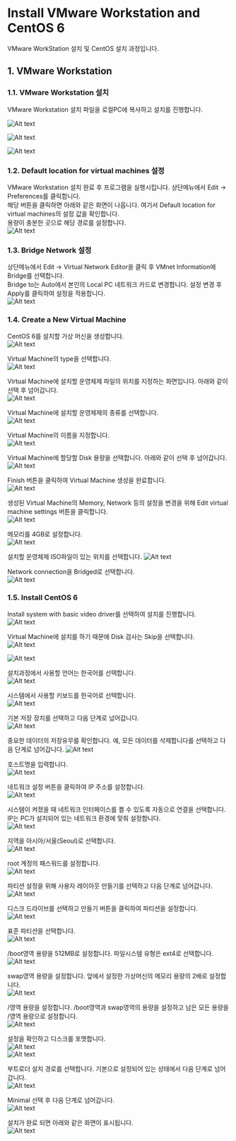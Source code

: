 # Install VMware Workstation and CentOS 6
VMware WorkStation 설치 및 CentOS 설치 과정입니다.

## 1. VMware Workstation
### 1.1. VMware Workstation 설치
VMware Workstation 설치 파일을 로컬PC에 복사하고 설치를 진행합니다.  

![Alt text](./images/install-vm-1.JPG)  

![Alt text](./images/install-vm-2.JPG)  

![Alt text](./images/install-vm-3.JPG)  

### 1.2. Default location for virtual machines 설정
VMware Workstation 설치 완료 후 프로그램을 실행시킵니다. 상단메뉴에서 Edit -> Preferences를 클릭합니다.  
해당 버튼을 클릭하면 아래와 같은 화면이 나옵니다. 여기서 Default location for virtual machines의 설정 값을 확인합니다.  
용량이 충분한 곳으로 해당 경로를 설정합니다.  
![Alt text](./images/vm-default-location.JPG)

### 1.3. Bridge Network 설정
상단메뉴에서 Edit -> Virtual Network Editor을 클릭 후 VMnet Information에 Bridge를 선택합니다.  
Bridge to는 Auto에서 본인의 Local PC 네트워크 카드로 변경합니다. 설정 변경 후 Apply를 클릭하여 설정을 적용합니다.  
![Alt text](./images/vm-bridge-network.JPG)  

### 1.4. Create a New Virtual Machine
CentOS 6를 설치할 가상 머신을 생성합니다.  
![Alt text](./images/install-centos6-1.JPG)  

Virtual Machine의 type을 선택합니다.  
![Alt text](./images/install-centos6-2.JPG)  

Virtual Machine에 설치할 운영체제 파일의 위치를 지정하는 화면입니다. 아래와 같이 선택 후 넘어갑니다.  
![Alt text](./images/install-centos6-3.JPG)  

Virtual Machine에 설치할 운영체제의 종류를 선택합니다.  
![Alt text](./images/install-centos6-4.JPG)  

Virtual Machine의 이름을 지정합니다.  
![Alt text](./images/install-centos6-5.JPG)  

Virtual Machine에 할당할 Disk 용량을 선택합니다. 아래와 같이 선택 후 넘어갑니다.  
![Alt text](./images/install-centos6-6.JPG)  

Finish 버튼을 클릭하여 Virtual Machine 생성을 완료합니다.  
![Alt text](./images/install-centos6-7.JPG)  

생성된 Virtual Machine의 Memory, Network 등의 설정을 변경을 위해 Edit virtual machine settings 버튼을 클릭합니다.  
![Alt text](./images/install-centos6-8.JPG)  

메모리를 4GB로 설정합니다.  
![Alt text](./images/install-centos6-9.JPG)  

설치할 운영체제 ISO파일이 있는 위치를 선택합니다.
![Alt text](./images/install-centos6-10.JPG)  

Network connection을 Bridged로 선택합니다.  
![Alt text](./images/install-centos6-11.JPG)  

### 1.5. Install CentOS 6  

Install system with basic video driver를 선택하여 설치를 진행합니다.  
![Alt text](./images/install-centos6-12.JPG)  

Virtual Machine에 설치를 하기 때문에 Disk 검사는 Skip을 선택합니다.  
![Alt text](./images/install-centos6-13.JPG)  

![Alt text](./images/install-centos6-14.JPG)  

설치과정에서 사용할 언어는 한국어를 선택합니다.  
![Alt text](./images/install-centos6-15.JPG)  

시스템에서 사용할 키보드를 한국어로 선택합니다.  
![Alt text](./images/install-centos6-16.JPG)  

기본 저장 장치를 선택하고 다음 단계로 넘어갑니다.  
![Alt text](./images/install-centos6-17.JPG)  

중요한 데이터의 저장유무를 확인합니다. 예, 모든 데이터를 삭제합니다를 선택하고 다음 단계로 넘어갑니다.
![Alt text](./images/install-centos6-18.JPG)  

호스트명을 입력합니다.  
![Alt text](./images/install-centos6-19.JPG)  

네트워크 설정 버튼을 클릭하여 IP 주소를 설정합니다.  
![Alt text](./images/install-centos6-20.JPG)  

시스템이 켜졌을 때 네트워크 인터페이스를 켤 수 있도록 자동으로 연결을 선택합니다. IP는 PC가 설치되어 있는 네트워크 환경에 맞춰 설정합니다.  
![Alt text](./images/install-centos6-21.JPG)  

지역을 아시아/서울(Seoul)로 선택합니다.  
![Alt text](./images/install-centos6-22.JPG)  

root 계정의 패스워드를 설정합니다.  
![Alt text](./images/install-centos6-23.JPG)  

파티션 설정을 위해 사용자 레이아웃 만들기를 선택하고 다음 단계로 넘어갑니다.  
![Alt text](./images/install-centos6-24.JPG)  

디스크 드라이브를 선택하고 만들기 버튼을 클릭하여 파티션을 설정합니다.  
![Alt text](./images/install-centos6-25.JPG)  

표준 파티션을 선택합니다.  
![Alt text](./images/install-centos6-26.JPG)  

/boot영역 용량을 512MB로 설정합니다. 파일시스템 유형은 ext4로 선택합니다.  
![Alt text](./images/install-centos6-27.JPG)  

swap영역 용량을 설정합니다. 앞에서 설정한 가상머신의 메모리 용량의 2배로 설정합니다.  
![Alt text](./images/install-centos6-28.JPG)  

/영역 용량을 설정합니다. /boot영역과 swap영역의 용량을 설정하고 남은 모든 용량을 /영역 용량으로 설정합니다.  
![Alt text](./images/install-centos6-29.JPG)  

설정을 확인하고 디스크를 포멧합니다.  
![Alt text](./images/install-centos6-30.JPG)  
![Alt text](./images/install-centos6-31.JPG)  

부트로더 설치 경로를 선택합니다. 기본으로 설정되어 있는 상태에서 다음 단계로 넘어갑니다.  
![Alt text](./images/install-centos6-32.JPG)  

Minimal 선택 후 다음 단계로 넘어갑니다.  
![Alt text](./images/install-centos6-33.JPG)  

설치가 완료 되면 아래와 같은 화면이 표시됩니다.  
![Alt text](./images/install-centos6-34.JPG)  






